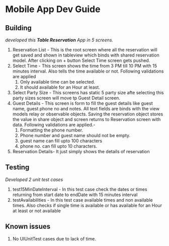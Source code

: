 # Mobile App Dev Guide

## Building


*developed this **Table Reservation** App in 5 screens.*

1. Reservation List - This is the root screen where all the reservation will get saved and shown in tableview which binds with shared reservation model. After clicking on + button Select Time screen gets pushed. 
2. Select Time - This screen shows the time from 3 PM till 10 PM with 15 minutes interval. Also tells the time available or not. Following validations are applied
    1. Only available time can be selected. 
    2. It should available for an Hour at least.
3. Select Party Size - This screens has static 5 party size afte selecting this party sizes screen will move tp Guest Detail screen.
4. Guest Details - This screen is form to fill the guest details like guest name, guest phone no and notes. All text fields are binds with the view models relay or observable objects. Saving the reservation object stores the value in share object and screen returns to Reservation screen with data. Following validations are applied.-
    1. Formatting the phone number.
    2. Phone number and guest name should not be empty.
    3. guest name can fill upto 100 characters
    4. phone no. can fill upto 10 characters.
5. Reservation Details- It just simply shows the details of reservation


## Testing

*Developed 2 unit test cases*
1. test15MinDateInterval - In this test case check the dates or times returning from start date to endDate with 15 minutes interval
2. testAvailabilities - In this test case available times and non available times. Also checks if single time is available or has available for an Hour at least or not available

## Known issues

1. No UIUnitTest cases due to lack of time.
